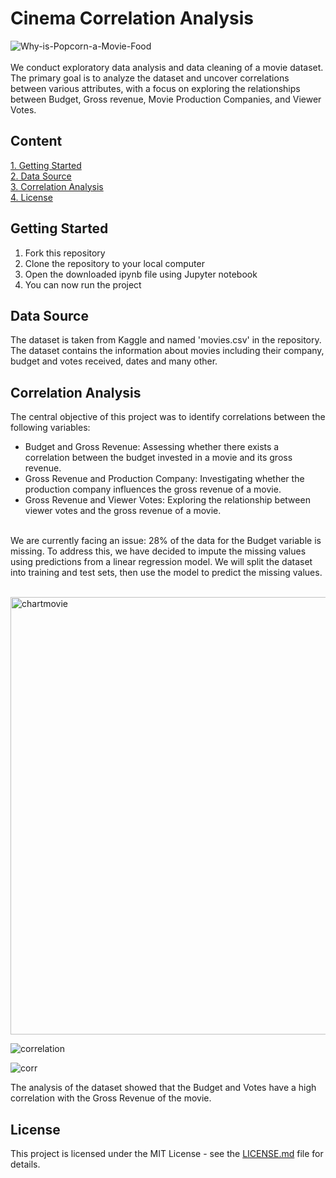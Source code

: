 # Cinema Correlation Analysis
![Why-is-Popcorn-a-Movie-Food](https://github.com/jeanbaptistejacq/Cinema-Correlation-Analysis/assets/80902643/237bb8eb-553b-46ce-862f-bf1e4e455fa8)
</br>
</br>
We conduct exploratory data analysis and data cleaning of a movie dataset. The primary goal is to analyze the dataset and uncover correlations between various attributes, with a focus on exploring the relationships between Budget, Gross revenue, Movie Production Companies, and Viewer Votes.

## Content

[1. Getting Started](#getting-started)  
[2. Data Source](#data-source)  
[3. Correlation Analysis](#correlation-analysis)  
[4. License](#license)  

## Getting Started
<ol>
  <li>Fork this repository</li>
  <li>Clone the repository to your local computer</li>
  <li>Open the downloaded ipynb file using Jupyter notebook</li>
  <li>You can now run the project</li>
</ol>


## Data Source

The dataset is taken from Kaggle and named 'movies.csv' in the repository. The dataset contains the information about movies including their company, budget and votes received, dates and many other.

## Correlation Analysis

The central objective of this project was to identify correlations between the following variables:

- Budget and Gross Revenue: Assessing whether there exists a correlation between the budget invested in a movie and its gross revenue.
- Gross Revenue and Production Company: Investigating whether the production company influences the gross revenue of a movie.
- Gross Revenue and Viewer Votes: Exploring the relationship between viewer votes and the gross revenue of a movie.
</br>
We are currently facing an issue: 28% of the data for the Budget variable is missing. To address this, we have decided to impute the missing values using predictions from a linear regression model. We will split the dataset into training and test sets, then use the model to predict the missing values.

</br>
</br>


<img width="700" alt="chartmovie" src="https://github.com/jeanbaptistejacq/Cinema-Correlation-Analysis/assets/80902643/83cea413-a5eb-4989-8767-614c9d92dee6"></br>


![correlation](https://github.com/jeanbaptistejacq/Cinema-Correlation-Analysis/assets/80902643/8c7bceb8-e20d-466d-a992-b4941d348066)
</br>


![corr](https://github.com/jeanbaptistejacq/Cinema-Correlation-Analysis/assets/80902643/a96c5140-56f9-414c-bebd-943acf40754e)
</br>

The analysis of the dataset showed that the Budget and Votes have a high correlation with the Gross Revenue of the movie.
</br>

## License

This project is licensed under the MIT License - see the [LICENSE.md](LICENSE) file for details.
